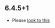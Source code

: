 ## 6.4.5+1

- Please [look to this]((https://dooboolab.github.io/flutter_sound/doc/book/CHANGELOG.html))
